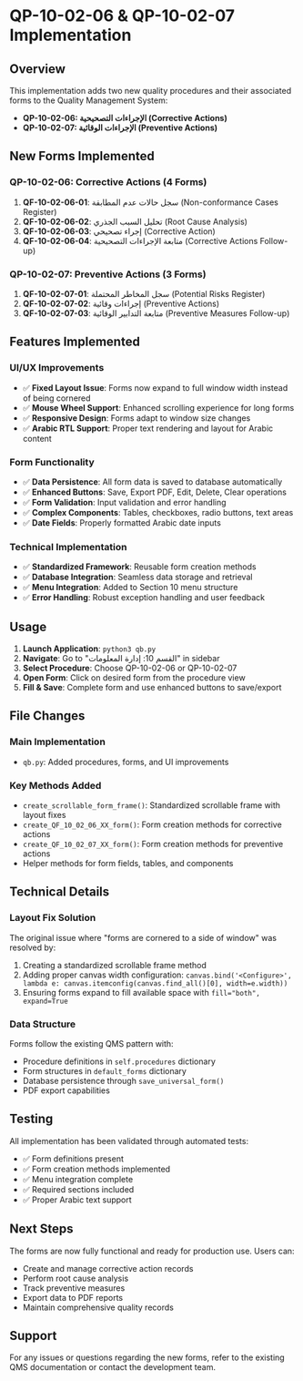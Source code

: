 # QP-10-02-06 & QP-10-02-07 Implementation

## Overview
This implementation adds two new quality procedures and their associated forms to the Quality Management System:

- **QP-10-02-06: الإجراءات التصحيحية (Corrective Actions)**
- **QP-10-02-07: الإجراءات الوقائية (Preventive Actions)**

## New Forms Implemented

### QP-10-02-06: Corrective Actions (4 Forms)
1. **QF-10-02-06-01**: سجل حالات عدم المطابقة (Non-conformance Cases Register)
2. **QF-10-02-06-02**: تحليل السبب الجذري (Root Cause Analysis)
3. **QF-10-02-06-03**: إجراء تصحيحي (Corrective Action)
4. **QF-10-02-06-04**: متابعة الإجراءات التصحيحية (Corrective Actions Follow-up)

### QP-10-02-07: Preventive Actions (3 Forms)
1. **QF-10-02-07-01**: سجل المخاطر المحتملة (Potential Risks Register)
2. **QF-10-02-07-02**: إجراءات وقائية (Preventive Actions)
3. **QF-10-02-07-03**: متابعة التدابير الوقائية (Preventive Measures Follow-up)

## Features Implemented

### UI/UX Improvements
- ✅ **Fixed Layout Issue**: Forms now expand to full window width instead of being cornered
- ✅ **Mouse Wheel Support**: Enhanced scrolling experience for long forms
- ✅ **Responsive Design**: Forms adapt to window size changes
- ✅ **Arabic RTL Support**: Proper text rendering and layout for Arabic content

### Form Functionality
- ✅ **Data Persistence**: All form data is saved to database automatically
- ✅ **Enhanced Buttons**: Save, Export PDF, Edit, Delete, Clear operations
- ✅ **Form Validation**: Input validation and error handling
- ✅ **Complex Components**: Tables, checkboxes, radio buttons, text areas
- ✅ **Date Fields**: Properly formatted Arabic date inputs

### Technical Implementation
- ✅ **Standardized Framework**: Reusable form creation methods
- ✅ **Database Integration**: Seamless data storage and retrieval
- ✅ **Menu Integration**: Added to Section 10 menu structure
- ✅ **Error Handling**: Robust exception handling and user feedback

## Usage

1. **Launch Application**: `python3 qb.py`
2. **Navigate**: Go to "القسم 10: إدارة المعلومات" in sidebar
3. **Select Procedure**: Choose QP-10-02-06 or QP-10-02-07
4. **Open Form**: Click on desired form from the procedure view
5. **Fill & Save**: Complete form and use enhanced buttons to save/export

## File Changes

### Main Implementation
- `qb.py`: Added procedures, forms, and UI improvements

### Key Methods Added
- `create_scrollable_form_frame()`: Standardized scrollable frame with layout fixes
- `create_QF_10_02_06_XX_form()`: Form creation methods for corrective actions
- `create_QF_10_02_07_XX_form()`: Form creation methods for preventive actions
- Helper methods for form fields, tables, and components

## Technical Details

### Layout Fix Solution
The original issue where "forms are cornered to a side of window" was resolved by:
1. Creating a standardized scrollable frame method
2. Adding proper canvas width configuration: `canvas.bind('<Configure>', lambda e: canvas.itemconfig(canvas.find_all()[0], width=e.width))`
3. Ensuring forms expand to fill available space with `fill="both", expand=True`

### Data Structure
Forms follow the existing QMS pattern with:
- Procedure definitions in `self.procedures` dictionary
- Form structures in `default_forms` dictionary  
- Database persistence through `save_universal_form()`
- PDF export capabilities

## Testing
All implementation has been validated through automated tests:
- ✅ Form definitions present
- ✅ Form creation methods implemented
- ✅ Menu integration complete
- ✅ Required sections included
- ✅ Proper Arabic text support

## Next Steps
The forms are now fully functional and ready for production use. Users can:
- Create and manage corrective action records
- Perform root cause analysis
- Track preventive measures
- Export data to PDF reports
- Maintain comprehensive quality records

## Support
For any issues or questions regarding the new forms, refer to the existing QMS documentation or contact the development team.